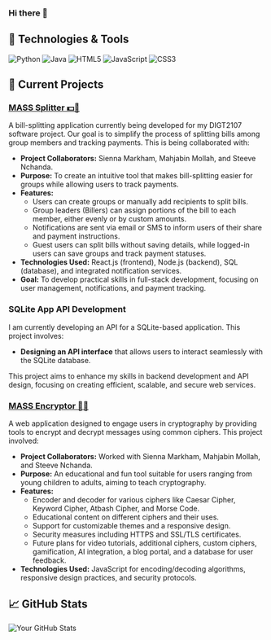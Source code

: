 ### Hi there 👋

## 🔧 Technologies & Tools
![Python](https://img.shields.io/badge/Code-Python-blue)
![Java](https://img.shields.io/badge/Code-Java-brightgreen)
![HTML5](https://img.shields.io/badge/Code-HTML5-orange)
![JavaScript](https://img.shields.io/badge/Code-JavaScript-yellow)
![CSS3](https://img.shields.io/badge/Code-CSS3-blueviolet)

## 🚧 Current Projects

### [MASS Splitter 💵🔄](https://mass-splitter.vercel.app/)
A bill-splitting application currently being developed for my DIGT2107 software project. Our goal is to simplify the process of splitting bills among group members and tracking payments. This is being collaborated with:
- **Project Collaborators:** Sienna Markham, Mahjabin Mollah, and Steeve Nchanda.
- **Purpose:** To create an intuitive tool that makes bill-splitting easier for groups while allowing users to track payments.
- **Features:**
  - Users can create groups or manually add recipients to split bills.
  - Group leaders (Billers) can assign portions of the bill to each member, either evenly or by custom amounts.
  - Notifications are sent via email or SMS to inform users of their share and payment instructions.
  - Guest users can split bills without saving details, while logged-in users can save groups and track payment statuses.
- **Technologies Used:** React.js (frontend), Node.js (backend), SQL (database), and integrated notification services.
- **Goal:** To develop practical skills in full-stack development, focusing on user management, notifications, and payment tracking.

  
### SQLite App API Development
I am currently developing an API for a SQLite-based application. This project involves:
- **Designing an API interface** that allows users to interact seamlessly with the SQLite database.

This project aims to enhance my skills in backend development and API design, focusing on creating efficient, scalable, and secure web services.

### [MASS Encryptor 🚀🔐](https://mass-encryptor.vercel.app/)
A web application designed to engage users in cryptography by providing tools to encrypt and decrypt messages using common ciphers. This project involved:
- **Project Collaborators:** Worked with Sienna Markham, Mahjabin Mollah, and Steeve Nchanda.
- **Purpose:** An educational and fun tool suitable for users ranging from young children to adults, aiming to teach cryptography.
- **Features:**
  - Encoder and decoder for various ciphers like Caesar Cipher, Keyword Cipher, Atbash Cipher, and Morse Code.
  - Educational content on different ciphers and their uses.
  - Support for customizable themes and a responsive design.
  - Security measures including HTTPS and SSL/TLS certificates.
  - Future plans for video tutorials, additional ciphers, custom ciphers, gamification, AI integration, a blog portal, and a database for user feedback.
- **Technologies Used:** JavaScript for encoding/decoding algorithms, responsive design practices, and security protocols.

## 📈 GitHub Stats
![Your GitHub Stats](https://github-readme-stats.vercel.app/api?username=kxrai&show_icons=true&theme=tokyonight)

<!--
**kxrai/kxrai** is a ✨ _special_ ✨ repository because its `README.md` (this file) appears on your GitHub profile.

Here are some ideas to get you started:

- 🔭 I’m currently working on ...
- 🌱 I’m currently learning ...
- 👯 I’m looking to collaborate on ...
- 🤔 I’m looking for help with ...
- 💬 Ask me about ...
- 📫 How to reach me: ...
- 😄 Pronouns: ...
- ⚡ Fun fact: ...
-->

